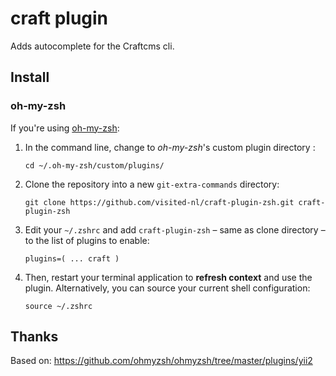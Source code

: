 # craft plugin

Adds autocomplete for the Craftcms cli.

## Install

### oh-my-zsh

If you're using [oh-my-zsh](github.com/robbyrussell/oh-my-zsh):

1. In the command line, change to _oh-my-zsh_'s custom plugin directory :

    `cd ~/.oh-my-zsh/custom/plugins/`

2. Clone the repository into a new `git-extra-commands` directory:

    `git clone https://github.com/visited-nl/craft-plugin-zsh.git craft-plugin-zsh`

3. Edit your `~/.zshrc` and add `craft-plugin-zsh` – same as clone directory – to the list of plugins to enable:

    `plugins=( ... craft )`

4. Then, restart your terminal application to **refresh context** and use the plugin. Alternatively, you can source your current shell configuration:

    `source ~/.zshrc`


## Thanks
Based on: https://github.com/ohmyzsh/ohmyzsh/tree/master/plugins/yii2
